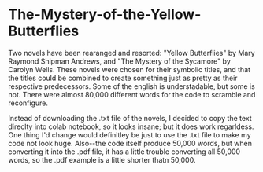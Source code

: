 # The-Mystery-of-the-Yellow-Butterflies
Two novels have been rearanged and resorted: "Yellow Butterflies" by Mary Raymond Shipman Andrews, and "The Mystery of the Sycamore" by Carolyn Wells. These novels were chosen for their symbolic titles, and that the titles could be combined to create something just as pretty as their respective predecessors. Some of the english is understadable, but some is not. There were almost 80,000 different words for the code to scramble and reconfigure.

Instead of downloading the .txt file of the novels, I decided to copy the text direclty into colab notebook, so it looks insane; but it does work regarldess. One thing I'd change would definitley be just to use the .txt file to make my code not look huge. Also--the code itself produce 50,000 words, but when converting it into the .pdf file, it has a little trouble converting all 50,000 words, so the .pdf example is a little shorter thatn 50,000. 
